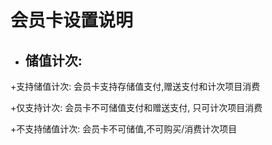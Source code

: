 # 会员卡设置说明

* ## 储值计次:

+支持储值计次: 会员卡支持存储值支付,赠送支付和计次项目消费

+仅支持计次: 会员卡不可储值支付和赠送支付, 只可计次项目消费

+不支持储值计次: 会员卡不可储值,不可购买/消费计次项目

## 

## 



